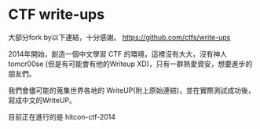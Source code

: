 # CTF write-ups

大部分fork by以下連結，十分感謝。
https://github.com/ctfs/write-ups

2014年開始，創造一個中文學習 CTF 的環境，這裡沒有大大，沒有神人 tomcr00se (但是有可能會有他的Writeup XD)，只有一群熱愛資安，想要進步的朋友們。

我們會儘可能的蒐集世界各地的 WriteUP(附上原始連結)，並在實際測試成功後，寫成中文的WriteUP。

目前正在進行的是 hitcon-ctf-2014
